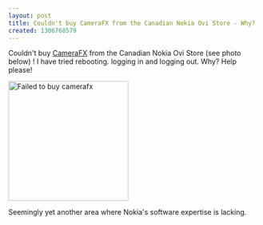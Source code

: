 ```yaml
---
layout: post
title: Couldn't buy CameraFX from the Canadian Nokia Ovi Store - Why?
created: 1306768579
---
```

<p>Couldn't buy <a href="http://www.tequnique.com/wb/pages/products/camerafx.php">CameraFX</a> from the Canadian Nokia Ovi Store (see photo below) ! I have tried rebooting. logging in and logging out. Why? Help please!</p><p><a href="http://www.flickr.com/photos/roland/5765646024/" title="Failed to buy camerafx by roland, on Flickr"><img src="http://farm3.static.flickr.com/2729/5765646024_e16091c9b6_m.jpg" width="240" height="240" alt="Failed to buy camerafx"></a></p><p>Seemingly yet another area where Nokia's software expertise is lacking.</p>
